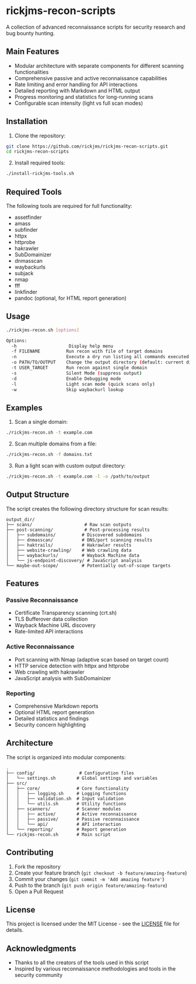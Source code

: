 # rickjms-recon-scripts

A collection of advanced reconnaissance scripts for security research and bug bounty hunting.

## Main Features

- Modular architecture with separate components for different scanning functionalities
- Comprehensive passive and active reconnaissance capabilities
- Rate limiting and error handling for API interactions
- Detailed reporting with Markdown and HTML output
- Progress monitoring and statistics for long-running scans
- Configurable scan intensity (light vs full scan modes)

## Installation

1. Clone the repository:
```bash
git clone https://github.com/rickjms/rickjms-recon-scripts.git
cd rickjms-recon-scripts
```

2. Install required tools:
```bash
./install-rickjms-tools.sh
```

## Required Tools

The following tools are required for full functionality:

- assetfinder
- amass
- subfinder
- httpx
- httprobe
- hakrawler
- SubDomainizer
- dnmasscan
- waybackurls
- subjack
- nmap
- fff
- linkfinder
- pandoc (optional, for HTML report generation)

## Usage

```bash
./rickjms-recon.sh [options]

Options:
  -h                    Display help menu
  -f FILENAME          Run recon with file of target domains
  -n                   Execute a dry run listing all commands executed
  -o PATH/TO/OUTPUT    Change the output directory (default: current directory)
  -t USER_TARGET       Run recon against single domain
  -s                   Silent Mode (suppress output)
  -d                   Enable Debugging mode
  -l                   Light scan mode (quick scans only)
  -w                   Skip waybackurl lookup
```

## Examples

1. Scan a single domain:
```bash
./rickjms-recon.sh -t example.com
```

2. Scan multiple domains from a file:
```bash
./rickjms-recon.sh -f domains.txt
```

3. Run a light scan with custom output directory:
```bash
./rickjms-recon.sh -t example.com -l -o /path/to/output
```

## Output Structure

The script creates the following directory structure for scan results:

```
output_dir/
├── scans/                    # Raw scan outputs
├── post-scanning/            # Post-processing results
│   ├── subdomains/          # Discovered subdomains
│   ├── dnmasscan/           # DNS/port scanning results
│   ├── haktrails/           # Hakrawler results
│   ├── website-crawling/    # Web crawling data
│   ├── waybackurls/         # Wayback Machine data
│   └── js-endpoint-discovery/ # JavaScript analysis
└── maybe-out-scope/         # Potentially out-of-scope targets
```

## Features

### Passive Reconnaissance
- Certificate Transparency scanning (crt.sh)
- TLS Bufferover data collection
- Wayback Machine URL discovery
- Rate-limited API interactions

### Active Reconnaissance
- Port scanning with Nmap (adaptive scan based on target count)
- HTTP service detection with httpx and httprobe
- Web crawling with hakrawler
- JavaScript analysis with SubDomainizer

### Reporting
- Comprehensive Markdown reports
- Optional HTML report generation
- Detailed statistics and findings
- Security concern highlighting

## Architecture

The script is organized into modular components:

```
.
├── config/                 # Configuration files
│   └── settings.sh        # Global settings and variables
├── src/
│   ├── core/              # Core functionality
│   │   ├── logging.sh     # Logging functions
│   │   ├── validation.sh  # Input validation
│   │   └── utils.sh       # Utility functions
│   ├── scanners/          # Scanner modules
│   │   ├── active/        # Active reconnaissance
│   │   ├── passive/       # Passive reconnaissance
│   │   └── api/           # API interaction
│   └── reporting/         # Report generation
└── rickjms-recon.sh       # Main script
```

## Contributing

1. Fork the repository
2. Create your feature branch (`git checkout -b feature/amazing-feature`)
3. Commit your changes (`git commit -m 'Add amazing feature'`)
4. Push to the branch (`git push origin feature/amazing-feature`)
5. Open a Pull Request

## License

This project is licensed under the MIT License - see the [LICENSE](LICENSE) file for details.

## Acknowledgments

- Thanks to all the creators of the tools used in this script
- Inspired by various reconnaissance methodologies and tools in the security community
